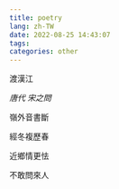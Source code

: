 ```yaml
---
title: poetry
lang: zh-TW
date: 2022-08-25 14:43:07
tags:
categories: other
---
```


渡漢江

_唐代 宋之問_

嶺外音書斷

經冬複歷春

近鄉情更怯

不敢問來人
